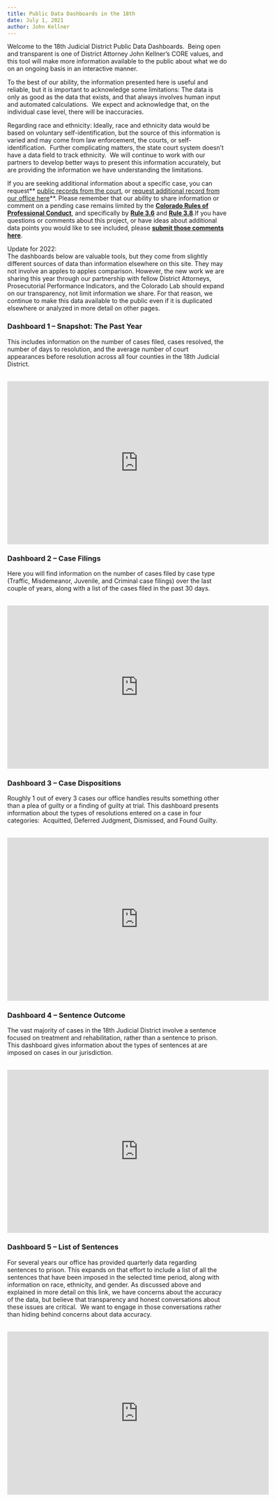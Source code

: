 ```yaml
---
title: Public Data Dashboards in the 18th
date: July 1, 2021
author: John Kellner
---
```

Welcome to the 18th Judicial District Public Data Dashboards.  Being open and transparent is one of District Attorney John Kellner’s CORE values, and this tool will make more information available to the public about what we do on an ongoing basis in an interactive manner. 

To the best of our ability, the information presented here is useful and reliable, but it is important to acknowledge some limitations: The data is only as good as the data that exists, and that always involves human input and automated calculations.  We expect and acknowledge that, on the individual case level, there will be inaccuracies.

Regarding race and ethnicity: Ideally, race and ethnicity data would be based on voluntary self-identification, but the source of this information is varied and may come from law enforcement, the courts, or self-identification.  Further complicating matters, the state court system doesn’t have a data field to track ethnicity.  We will continue to work with our partners to develop better ways to present this information accurately, but are providing the information we have understanding the limitations.

If you are seeking additional information about a specific case, you can request** [public records from the court](https://www.courts.state.co.us/Self_Help/Research/index.cfm), or [request additional record from our office here](https://www.da18.org/records-request/)**. Please remember that our ability to share information or comment on a pending case remains limited by the **[Colorado Rules of Professional Conduct](https://www.cobar.org/rulesofprofessionalconduct)**, and specifically by **[Rule 3.6](https://www.cobar.org/For-Members/Opinions-Rules-Statutes/Rules-of-Professional-Conduct/Rule-36-Trial-Publicity)** and **[Rule 3.8](https://www.cobar.org/For-Members/Opinions-Rules-Statutes/Rules-of-Professional-Conduct/Rule-38-Special-Responsibilities-of-a-Prosecutor)**.If you have questions or comments about this project, or have ideas about additional data points you would like to see included, please **[submit those comments here](https://www.da18.org/about/contact/)**.

Update for 2022:\
The dashboards below are valuable tools, but they come from slightly different sources of data than information elsewhere on this site.  They may not involve an apples to apples comparison.  However, the new work we are sharing this year through our partnership with fellow District Attorneys, Prosecutorial Performance Indicators, and the Colorado Lab should expand on our transparency, not limit information we share.  For that reason, we continue to make this data available to the public even if it is duplicated elsewhere or analyzed in more detail on other pages.

### Dashboard 1 – Snapshot: The Past Year

This includes information on the number of cases filed, cases resolved, the number of days to resolution, and the average number of court appearances before resolution across all four counties in the 18th Judicial District.

<br>

<iframe title="Public Dashboard 1 - Snapshot" width="600" height="373.5" src="https://app.powerbigov.us/view?r=eyJrIjoiZmIzNjg2YWQtMzU2OC00NWQyLThiZjctNjcxM2NhODdkZTIzIiwidCI6ImM1MTYyMzhhLTdiNjgtNGFhOC1iMjdjLWU2YWQwNjQxODI4ZiJ9" frameborder="0" allowFullScreen="true"></iframe>

<br>

### Dashboard 2 – Case Filings

Here you will find information on the number of cases filed by case type (Traffic, Misdemeanor, Juvenile, and Criminal case filings) over the last couple of years, along with a list of the cases filed in the past 30 days.

<br>

<iframe title="Public Dashboard 2 - Case Filings" width="600" height="373.5" src="https://app.powerbigov.us/view?r=eyJrIjoiZTA4NDEzODYtZDMwZS00YzZlLWE1YjAtMmUyMWU5MmMxODIzIiwidCI6ImM1MTYyMzhhLTdiNjgtNGFhOC1iMjdjLWU2YWQwNjQxODI4ZiJ9" frameborder="0" allowFullScreen="true"></iframe>

<br>

### Dashboard 3 – Case Dispositions

Roughly 1 out of every 3 cases our office handles results something other than a plea of guilty or a finding of guilty at trial. This dashboard presents information about the types of resolutions entered on a case in four categories:  Acquitted, Deferred Judgment, Dismissed, and Found Guilty.

<br>

<iframe title="Public Dashboard 3 - Case Dispositions" width="600" height="373.5" src="https://app.powerbigov.us/view?r=eyJrIjoiMWNlMGQ5OGYtZGY1Zi00MDM3LWJhMWEtMjdjZDc1OTViMDE3IiwidCI6ImM1MTYyMzhhLTdiNjgtNGFhOC1iMjdjLWU2YWQwNjQxODI4ZiJ9" frameborder="0" allowFullScreen="true"></iframe>

<br>

### Dashboard 4 – Sentence Outcome

The vast majority of cases in the 18th Judicial District involve a sentence focused on treatment and rehabilitation, rather than a sentence to prison. This dashboard gives information about the types of sentences at are imposed on cases in our jurisdiction.

<br>

<iframe title="Public Dashboard 4 - Sentence Outcome" width="600" height="373.5" src="https://app.powerbigov.us/view?r=eyJrIjoiNmQ0NTU0YjgtNTkzOC00MzE5LTljNTctODRkMGQ3ZTY3YWZjIiwidCI6ImM1MTYyMzhhLTdiNjgtNGFhOC1iMjdjLWU2YWQwNjQxODI4ZiJ9" frameborder="0" allowFullScreen="true"></iframe>

<br>

### Dashboard 5 – List of Sentences

For several years our office has provided quarterly data regarding sentences to prison. This expands on that effort to include a list of all the sentences that have been imposed in the selected time period, along with information on race, ethnicity, and gender. As discussed above and explained in more detail on this link, we have concerns about the accuracy of the data, but believe that transparency and honest conversations about these issues are critical.  We want to engage in those conversations rather than hiding behind concerns about data accuracy.

<br>

<iframe title="Public Dashboard 5 - List of Sentences" width="600" height="373.5" src="https://app.powerbigov.us/view?r=eyJrIjoiMjVlMGZlYjktMDEzYS00MDk2LTg3NmItZmRiZTVmY2JlODFiIiwidCI6ImM1MTYyMzhhLTdiNjgtNGFhOC1iMjdjLWU2YWQwNjQxODI4ZiJ9" frameborder="0" allowFullScreen="true"></iframe>